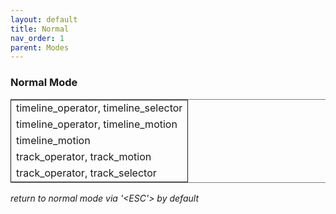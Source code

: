 ```yaml
---
layout: default
title: Normal
nav_order: 1
parent: Modes
---
```


### Normal  Mode

<table border="2" cellspacing="0" cellpadding="6" rules="groups" frame="hsides">


<colgroup>
<col  class="org-left" />
</colgroup>
<tbody>
<tr>
<td class="org-left">timeline_operator, timeline_selector</td>
</tr>


<tr>
<td class="org-left">timeline_operator, timeline_motion</td>
</tr>



<tr>
<td class="org-left">timeline_motion</td>
</tr>


<tr>
<td class="org-left">track_operator, track_motion</td>
</tr>


<tr>
<td class="org-left">track_operator, track_selector</td>
</tr>
</tbody>
</table>

*return to normal mode via '<ESC'> by default*


<a id="org4d78eea"></a>
